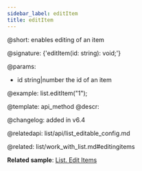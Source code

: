 ```yaml
---
sidebar_label: editItem
title: editItem
---          
```


@short: enables editing of an item

@signature: {'editItem(id: string): void;'}

@params:
- id	string|number		the id of an item

@example:
list.editItem("1");


@template: api_method
@descr:





@changelog: added in v6.4



@relatedapi: list/api/list_editable_config.md

@related: list/work_with_list.md#editingitems


**Related sample**: [List. Edit Items](https://snippet.dhtmlx.com/6wsxgswc)